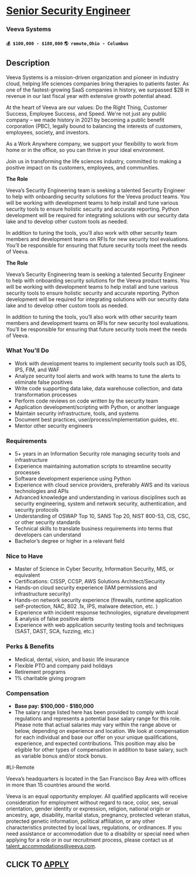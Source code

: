 # [Senior Security Engineer](https://www.remotewlb.com/apply/senior-security-engineer-137503)  
### Veeva Systems  
#### `💰 $100,000 - $180,000` `🌎 remote,Ohio - Columbus`  

## Description

Veeva Systems is a mission-driven organization and pioneer in industry cloud, helping life sciences companies bring therapies to patients faster. As one of the fastest-growing SaaS companies in history, we surpassed $2B in revenue in our last fiscal year with extensive growth potential ahead.

  

At the heart of Veeva are our values: Do the Right Thing, Customer Success, Employee Success, and Speed. We're not just any public company – we made history in 2021 by becoming a public benefit corporation (PBC), legally bound to balancing the interests of customers, employees, society, and investors.

  

As a Work Anywhere company, we support your flexibility to work from home or in the office, so you can thrive in your ideal environment.

  

Join us in transforming the life sciences industry, committed to making a positive impact on its customers, employees, and communities.

  

 **The Role**

  

Veeva’s Security Engineering team is seeking a talented Security Engineer to help with onboarding security solutions for the Veeva product teams. You will be working with development teams to help install and tune various security tools to ensure holistic security and accurate reporting. Python development will be required for integrating solutions with our security data lake and to develop other custom tools as needed.

In addition to tuning the tools, you’ll also work with other security team members and development teams on RFIs for new security tool evaluations. You’ll be responsible for ensuring that future security tools meet the needs of Veeva.

  

 **The Role**

  

Veeva’s Security Engineering team is seeking a talented Security Engineer to help with onboarding security solutions for the Veeva product teams. You will be working with development teams to help install and tune various security tools to ensure holistic security and accurate reporting. Python development will be required for integrating solutions with our security data lake and to develop other custom tools as needed.

In addition to tuning the tools, you’ll also work with other security team members and development teams on RFIs for new security tool evaluations. You’ll be responsible for ensuring that future security tools meet the needs of Veeva.

  

### What You'll Do

* Work with development teams to implement security tools such as IDS, IPS, FIM, and WAF
* Analyze security tool alerts and work with teams to tune the alerts to eliminate false positives
* Write code supporting data lake, data warehouse collection, and data transformation processes
* Perform code reviews on code written by the security team
* Application development/scripting with Python, or another language
* Maintain security infrastructure, tools, and systems
* Document best practices, user/process/implementation guides, etc.
* Mentor other security engineers

  

### Requirements

* 5+ years in an Information Security role managing security tools and infrastructure
* Experience maintaining automation scripts to streamline security processes
* Software development experience using Python
* Experience with cloud service providers, preferably AWS and its various technologies and APIs
* Advanced knowledge and understanding in various disciplines such as security engineering, system and network security, authentication, and security protocols
* Understanding of OSWAP Top 10, SANS Top 20, NIST 800-53, CIS, CSC, or other security standards
* Technical skills to translate business requirements into terms that developers can understand
* Bachelor’s degree or higher in a relevant field

  

### Nice to Have

* Master of Science in Cyber Security, Information Security, MIS, or equivalent
* Certifications: CISSP, CCSP, AWS Solutions Architect/Security
* Hands-on cloud security experience (IAM permissions and infrastructure security)
* Hands-on network security experience (firewalls, runtime application self-protection, NAC, 802 .1x, IPS, malware detection, etc. )
* Experience with incident response technologies, signature development & analysis of false positive alerts
* Experience with web application security testing tools and techniques (SAST, DAST, SCA, fuzzing, etc.)

  

### Perks & Benefits

* Medical, dental, vision, and basic life insurance
* Flexible PTO and company paid holidays
* Retirement programs
* 1% charitable giving program

  

### Compensation

*  **Base pay: $100,000 - $180,000**
* The salary range listed here has been provided to comply with local regulations and represents a potential base salary range for this role. Please note that actual salaries may vary within the range above or below, depending on experience and location. We look at compensation for each individual and base our offer on your unique qualifications, experience, and expected contributions. This position may also be eligible for other types of compensation in addition to base salary, such as variable bonus and/or stock bonus.

  

#LI-Remote

  

Veeva’s headquarters is located in the San Francisco Bay Area with offices in more than 15 countries around the world.

  

Veeva is an equal opportunity employer. All qualified applicants will receive consideration for employment without regard to race, color, sex, sexual orientation, gender identity or expression, religion, national origin or ancestry, age, disability, marital status, pregnancy, protected veteran status, protected genetic information, political affiliation, or any other characteristics protected by local laws, regulations, or ordinances. If you need assistance or accommodation due to a disability or special need when applying for a role or in our recruitment process, please contact us at talent_accommodations@veeva.com.

  
## CLICK TO [APPLY](https://www.remotewlb.com/apply/senior-security-engineer-137503)

